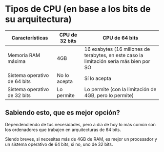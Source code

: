 # Tipos de CPU (en base a los bits de su arquitectura) 
Características | CPU de 32 bits | CPU de 64 bits
----------------- | ------------------- |  ------------------  
Memoria RAM máxima | 4GB | 16 exabytes (16 millones de terabytes, en este caso la limitación sería más bien por SO
Sistema operativo de 64 bits | No lo acepta | Sí lo acepta
Sistema operativo de 32 bits | Lo permite | Lo permite (con la limitación de 4GB, pero lo permite) 

## Sabiendo esto, que es mejor opción? 
Dependendiendo de tus necesidades, pero a día de hoy lo más común son los ordenadores que trabajen en arquitecturas de 64 bits. 

Siendo breves, si necesitas más de 4GB de RAM, es mejor un procesador y un sistema operativo de 64 bits, si no, uno de 32 bits. 
